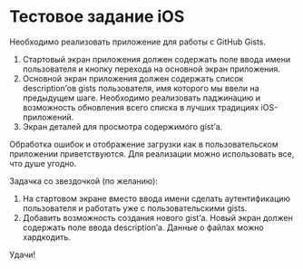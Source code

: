 # Тестовое задание iOS

Необходимо реализовать приложение для работы с GitHub Gists.

1. Стартовый экран приложения должен содержать поле ввода имени пользователя и кнопку перехода на основной экран приложения.
2. Основной экран приложения должен содержать список description’ов gists пользователя, имя которого мы ввели на предыдущем шаге. Необходимо реализовать паджинацию и возможность обновления всего списка в лучших традициях iOS-приложений.
3. Экран деталей для просмотра содержимого gist’а.

Обработка ошибок и отображение загрузки как в пользовательском приложении приветствуются.
Для реализации можно использовать все, что душе угодно.

Задачка со звездочкой (по желанию):

1. На стартовом экране вместо ввода имени сделать аутентификацию пользователя и работать уже с пользовательскими gists.
2. Добавить возможность создания нового gist’а. Новый экран должен содержать поле ввода description’а. Данные о файлах можно хардкодить.

Удачи!
